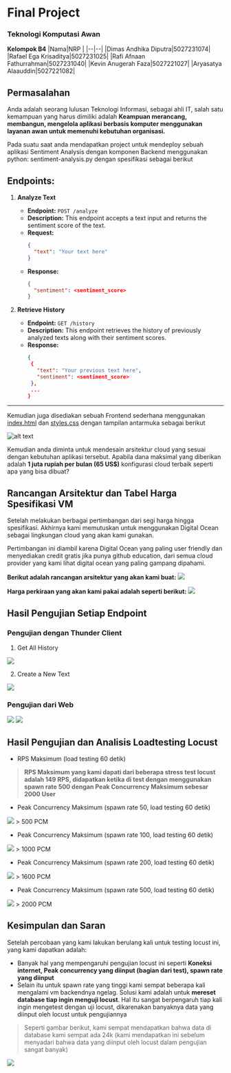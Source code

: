 # Final Project

### Teknologi Komputasi Awan

**Kelompok B4**
|Nama|NRP |
|--|--|
|Dimas Andhika Diputra|5027231074|
|Rafael Ega Krisaditya|5027231025|
|Rafi Afnaan Fathurrahman|5027231040|
|Kevin Anugerah Faza|5027221027|
|Aryasatya Alaauddin|5027221082|

## Permasalahan

Anda adalah seorang lulusan Teknologi Informasi, sebagai ahli IT, salah satu kemampuan yang harus dimiliki adalah **Keampuan merancang, membangun, mengelola aplikasi berbasis komputer menggunakan layanan awan untuk memenuhi kebutuhan organisasi.**

Pada suatu saat anda mendapatkan project untuk mendeploy sebuah aplikasi Sentiment Analysis dengan komponen Backend menggunakan python: sentiment-analysis.py dengan spesifikasi sebagai berikut

## Endpoints:

1. **Analyze Text**

   - **Endpoint:** `POST /analyze`
   - **Description:** This endpoint accepts a text input and returns the sentiment score of the text.
   - **Request:**
     ```json
     {
       "text": "Your text here"
     }
     ```
   - **Response:**
     ```json
     {
       "sentiment": <sentiment_score>
     }
     ```

2. **Retrieve History**
   - **Endpoint:** `GET /history`
   - **Description:** This endpoint retrieves the history of previously analyzed texts along with their sentiment scores.
   - **Response:**
     ```json
     {
      {
        "text": "Your previous text here",
        "sentiment": <sentiment_score>
      },
      ...
     }
     ```

---

Kemudian juga disediakan sebuah Frontend sederhana menggunakan [index.html](/Resources/FE/index.html) dan [styles.css](/Resources/FE/styles.css) dengan tampilan antarmuka sebagai berikut

![alt text](image.png)

Kemudian anda diminta untuk mendesain arsitektur cloud yang sesuai dengan kebutuhan aplikasi tersebut. Apabila dana maksimal yang diberikan adalah **1 juta rupiah per bulan (65 US$)**
konfigurasi cloud terbaik seperti apa yang bisa dibuat?

## Rancangan Arsitektur dan Tabel Harga Spesifikasi VM

Setelah melakukan berbagai pertimbangan dari segi harga hingga spesifikasi. Akhirnya kami memutuskan untuk menggunakan Digital Ocean sebagai lingkungan cloud yang akan kami gunakan.

Pertimbangan ini diambil karena Digital Ocean yang paling user friendly dan menyediakan credit gratis jika punya github education, dari semua cloud provider yang kami lihat digital ocean yang paling gampang dipahami.

**Berikut adalah rancangan arsitektur yang akan kami buat:**
<img src="./rancangan.png"/>

**Harga perkiraan yang akan kami pakai adalah seperti berikut:**
<img src="./harga.png" />

## Hasil Pengujian Setiap Endpoint

### Pengujian dengan Thunder Client

1. Get All History

<img src="./getprod.png" />

2. Create a New Text

<img src="./postprod.png" />

### Pengujian dari Web

<img src="./testweb1.jpg" />

<img src="./testweb2.jpg" />

## Hasil Pengujian dan Analisis Loadtesting Locust

- RPS Maksimum (load testing 60 detik)

> **RPS Maksimum yang kami dapati dari beberapa stress test locust adalah 149 RPS, didapatkan ketika di test dengan menggunakan spawn rate 500 dengan Peak Concurrency Maksimum sebesar 2000 User**

- Peak Concurrency Maksimum (spawn rate 50, load testing 60 detik)

<img src="./500(50).jpg" />
> 500 PCM

- Peak Concurrency Maksimum (spawn rate 100, load testing 60 detik)

<img src="./1000(100).jpg" />
> 1000 PCM

- Peak Concurrency Maksimum (spawn rate 200, load testing 60 detik)

<img src="./1600(200).jpg" />
> 1600 PCM

- Peak Concurrency Maksimum (spawn rate 500, load testing 60 detik)

<img src="./2000(500).png" />
> 2000 PCM

## Kesimpulan dan Saran

Setelah percobaan yang kami lakukan berulang kali untuk testing locust ini, yang kami dapatkan adalah:

- Banyak hal yang mempengaruhi pengujian locust ini seperti **Koneksi internet, Peak concurrency yang diinput (bagian dari test), spawn rate yang diinput**
- Selain itu untuk spawn rate yang tinggi kami sempat beberapa kali mengalami vm backendnya ngelag. Solusi kami adalah untuk **mereset database tiap ingin menguji locust**. Hal itu sangat berpengaruh tiap kali ingin mengetest dengan uji locust, dikarenakan banyaknya data yang diinput oleh locust untuk pengujiannya

> Seperti gambar berikut, kami sempat mendapatkan bahwa data di database kami sempat ada 24k (kami mendapatkan ini sebelum menyadari bahwa data yang diinput oleh locust dalam pengujian sangat banyak)

<img src="./banyak.jpg" />
